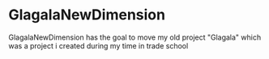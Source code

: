 # GlagalaNewDimension
 GlagalaNewDimension has the goal to move my old project "Glagala" which was a project i created during my time in trade school
